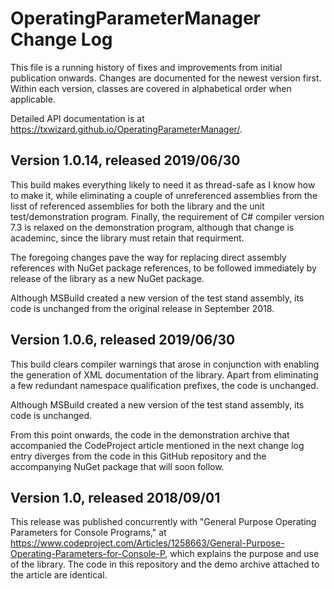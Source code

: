 # OperatingParameterManager Change Log

This file is a running history of fixes and improvements from initial
publication onwards. Changes are documented for the newest version first.
Within each version, classes are covered in alphabetical order when applicable.

Detailed API documentation is at <https://txwizard.github.io/OperatingParameterManager/>.

## Version 1.0.14, released 2019/06/30

This build makes everything likely to need it as thread-safe as I know how to
make it, while eliminating a couple of unreferenced assemblies from the lisst of
referenced assemblies for both the library and the unit test/demonstration
program. Finally, the requirement of C# compiler version 7.3 is relaxed on the
demonstration program, although that change is academinc, since the library must
retain that requirment.

The foregoing changes pave the way for replacing direct assembly references with
NuGet package references, to be followed immediately by release of the library
as a new NuGet package.

Although MSBuild created a new version of the test stand assembly, its code is
unchanged from the original release in September 2018.

## Version 1.0.6, released 2019/06/30

This build clears compiler warnings that arose in conjunction with enabling the
generation of XML documentation of the library. Apart from eliminating a few
redundant namespace qualification prefixes, the code is unchanged.

Although MSBuild created a new version of the test stand assembly, its code is
unchanged.

From this point onwards, the code in the demonstration archive that accompanied
the CodeProject article mentioned in the next change log entry diverges from the
code in this GitHub repository and the accompanying NuGet package that will soon
follow.

## Version 1.0, released 2018/09/01

This release was published concurrently with
"General Purpose Operating Parameters for Console Programs," at
<https://www.codeproject.com/Articles/1258663/General-Purpose-Operating-Parameters-for-Console-P>,
which explains the purpose and use of the library. The code in this repository
and the demo archive attached to the article are identical.